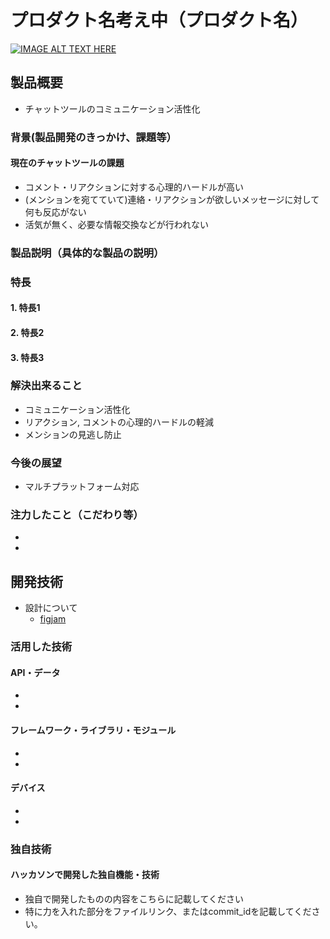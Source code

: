 # プロダクト名考え中（プロダクト名）

[![IMAGE ALT TEXT HERE](https://jphacks.com/wp-content/uploads/2024/07/JPHACKS2024_ogp.jpg)](https://www.youtube.com/watch?v=DZXUkEj-CSI)

## 製品概要
- チャットツールのコミュニケーション活性化
### 背景(製品開発のきっかけ、課題等）
#### 現在のチャットツールの課題
- コメント・リアクションに対する心理的ハードルが高い
- (メンションを宛てていて)連絡・リアクションが欲しいメッセージに対して何も反応がない
- 活気が無く、必要な情報交換などが行われない

### 製品説明（具体的な製品の説明）
### 特長
#### 1. 特長1
#### 2. 特長2
#### 3. 特長3

### 解決出来ること
- コミュニケーション活性化
- リアクション, コメントの心理的ハードルの軽減
- メンションの見逃し防止

### 今後の展望
- マルチプラットフォーム対応


### 注力したこと（こだわり等）
* 
* 

## 開発技術
- 設計について  
  - [figjam](https://www.figma.com/board/uGAQhNI7xu9e9lT2fUmi2d/%E3%83%AA%E3%82%A2%E3%82%AF%E3%82%B7%E3%83%A7%E3%83%B3%E3%83%BB%E3%82%B3%E3%83%A1%E3%83%B3%E3%83%88%E3%83%A9%E3%83%B3%E3%82%AD%E3%83%B3%E3%82%B0%E6%A9%9F%E8%83%BD?node-id=36-1047&node-type=table&t=27j6yjInJIur9F7o-0)

### 活用した技術
#### API・データ
* 
* 

#### フレームワーク・ライブラリ・モジュール
* 
* 

#### デバイス
* 
* 

### 独自技術
#### ハッカソンで開発した独自機能・技術
* 独自で開発したものの内容をこちらに記載してください
* 特に力を入れた部分をファイルリンク、またはcommit_idを記載してください。
